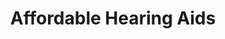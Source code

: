 ---
title: "Affordable Hearing Aids"
url: /grand-junction/affordable-hearing-aids/
shop: Hörgeräte
---